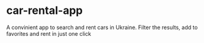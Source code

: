 # car-rental-app
A convinient app to search and rent cars in Ukraine. Filter the results, add to favorites and rent in just one click
